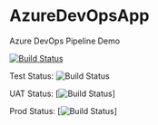 # AzureDevOpsApp
Azure DevOps Pipeline Demo

[![Build Status](https://dev.azure.com/mkillens/Azure%20DevOps%20Demo/_apis/build/status/tezizzm.AzureDevOpsApp?branchName=master)](https://dev.azure.com/mkillens/Azure%20DevOps%20Demo/_build/latest?definitionId=2&branchName=master)

Test Status: ![Build Status](https://vsrm.dev.azure.com/mkillens/_apis/public/Release/badge/f02eed11-b446-471d-8e26-5fa07e0a8211/1/1)

UAT Status: [![Build Status](https://vsrm.dev.azure.com/mkillens/_apis/public/Release/badge/f02eed11-b446-471d-8e26-5fa07e0a8211/1/2)]

Prod Status: [![Build Status](https://vsrm.dev.azure.com/mkillens/_apis/public/Release/badge/f02eed11-b446-471d-8e26-5fa07e0a8211/1/3)]
